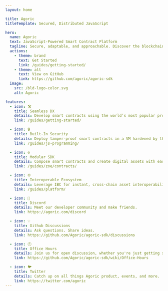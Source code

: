```yaml
---
layout: home

title: Agoric
titleTemplate: Secured, Distributed JavaScript

hero:
  name: Agoric
  text: JavaScript-Powered Smart Contract Platform
  tagline: Secure, adaptable, and approachable. Discover the blockchain framework tailored for JavaScript developers.
  actions:
    - theme: brand
      text: Get Started
      link: /guides/getting-started/
    - theme: alt
      text: View on GitHub
      link: https://github.com/agoric/agoric-sdk
  image:
    src: /bld-logo-color.svg
    alt: Agoric

features:
  - icon: 🛠️
    title: Seamless DX
    details: Develop smart contracts using the world’s most popular programming language.
    link: /guides/getting-started/

  - icon: 🔒
    title: Built-In Security
    details: Deploy tamper-proof smart contracts in a VM hardened by the latest ECMAScript features.
    link: /guides/js-programming/

  - icon: ⚙️
    title: Modular SDK
    details: Compose smart contracts and create digital assets with ease using object-capabilities.
    link: /guides/zoe/contracts/

  - icon: 🌐
    title: Interoperable Ecosystem
    details: Leverage IBC for instant, cross-chain asset interoperability.
    link: /guides/platform/

  - icon: 💬
    title: Discord
    details: Meet our developer community and make friends.
    link: https://agoric.com/discord

  - icon: 💡
    title: Github Discussions
    details: Ask questions. Share ideas.
    link: https://github.com/Agoric/agoric-sdk/discussions

  - icon: 🕘
    title: Office Hours
    details: Join us for open discussion, whether you're just getting started or deep into the details.
    link: https://github.com/Agoric/agoric-sdk/wiki/Office-Hours

  - icon: 🐦
    title: Twitter
    details: Catch up on all things Agoric product, events, and more.
    link: https://twitter.com/agoric
---
```


<style>
:root {
  --vp-home-hero-name-color: var(--vp-c-brand-1);
  --vp-home-hero-image-background-image: linear-gradient(-45deg, #e84b62 50%, #464646 50%);
  --vp-home-hero-image-filter: blur(44px);
  .dark {
    --vp-home-hero-image-background-image: linear-gradient(-45deg, #f7aab1 50%, #7c7c7c 50%);
  }
}

@media (min-width: 640px) {
  :root {
    --vp-home-hero-image-filter: blur(56px);
  }
}

@media (min-width: 960px) {
  :root {
    --vp-home-hero-image-filter: blur(68px);
  }
}
</style>
